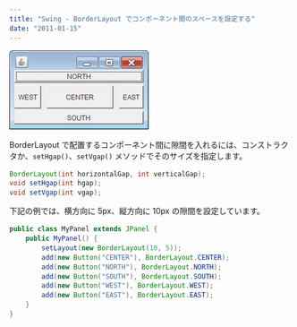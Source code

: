 ```yaml
---
title: "Swing - BorderLayout でコンポーネント間のスペースを設定する"
date: "2011-01-15"
---
```


![./border-layout-gap.png](./border-layout-gap.png)

BorderLayout で配置するコンポーネント間に隙間を入れるには、コンストラクタか、`setHgap()`、`setVgap()` メソッドでそのサイズを指定します。

~~~ java
BorderLayout(int horizontalGap, int verticalGap);
void setHgap(int hgap);
void setVgap(int vgap);
~~~

下記の例では、横方向に 5px、縦方向に 10px の隙間を設定しています。

~~~ java
public class MyPanel extends JPanel {
    public MyPanel() {
        setLayout(new BorderLayout(10, 5));
        add(new Button("CENTER"), BorderLayout.CENTER);
        add(new Button("NORTH"), BorderLayout.NORTH);
        add(new Button("SOUTH"), BorderLayout.SOUTH);
        add(new Button("WEST"), BorderLayout.WEST);
        add(new Button("EAST"), BorderLayout.EAST);
    }
}
~~~

